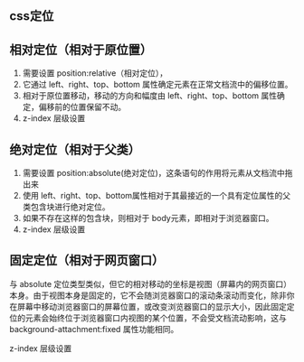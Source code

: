 ## css定位

## 相对定位（相对于原位置）

1. 需要设置 position:relative（相对定位），
2. 它通过 left、right、top、bottom 属性确定元素在正常文档流中的偏移位置。
3. 相对于原位置移动，移动的方向和幅度由 left、right、top、bottom 属性确定，偏移前的位置保留不动。
4. z-index 层级设置

## 绝对定位（相对于父类）

1. 需要设置 position:absolute(绝对定位)，这条语句的作用将元素从文档流中拖出来
2. 使用 left、right、top、bottom属性相对于其最接近的一个具有定位属性的父类包含块进行绝对定位。
3. 如果不存在这样的包含块，则相对于 body元素，即相对于浏览器窗口。
4. z-index 层级设置

## 固定定位（相对于网页窗口）

与 absolute 定位类型类似，但它的相对移动的坐标是视图（屏幕内的网页窗口）本身。由于视图本身是固定的，它不会随浏览器窗口的滚动条滚动而变化，除非你在屏幕中移动浏览器窗口的屏幕位置，或改变浏览器窗口的显示大小，因此固定定位的元素会始终位于浏览器窗口内视图的某个位置，不会受文档流动影响，这与background-attachment:fixed 属性功能相同。

z-index 层级设置